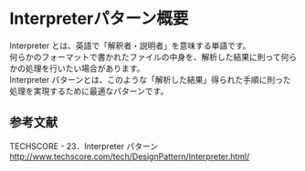 # Interpreterパターン概要
Interpreter とは、英語で「解釈者・説明者」を意味する単語です。  
何らかのフォーマットで書かれたファイルの中身を、解析した結果に則って何らかの処理を行いたい場合があります。  
Interpreter パターンとは、このような「解析した結果」得られた手順に則った処理を実現するために最適なパターンです。  

## 参考文献
TECHSCORE - 23．Interpreter パターン  
http://www.techscore.com/tech/DesignPattern/Interpreter.html/
